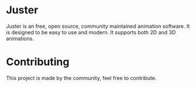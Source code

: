 # Juster
Juster is an free, open source, community maintained animation software. It is designed to be easy to use and modern. It supports both 2D and 3D animations.

# Contributing
This project is made by the community, feel free to contribute.
